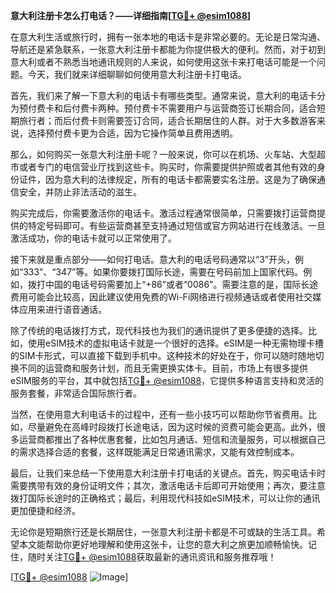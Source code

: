 **意大利注册卡怎么打电话？——详细指南[[TG💪+ @esim1088](https://t.me/s/esim1088)]**

在意大利生活或旅行时，拥有一张本地的电话卡是非常必要的。无论是日常沟通、导航还是紧急联系，一张意大利注册卡都能为你提供极大的便利。然而，对于初到意大利或者不熟悉当地通讯规则的人来说，如何使用这张卡来打电话可能是一个问题。今天，我们就来详细聊聊如何使用意大利注册卡打电话。

首先，我们来了解一下意大利的电话卡有哪些类型。通常来说，意大利的电话卡分为预付费卡和后付费卡两种。预付费卡不需要用户与运营商签订长期合同，适合短期旅行者；而后付费卡则需要签订合同，适合长期居住的人群。对于大多数游客来说，选择预付费卡更为合适，因为它操作简单且费用透明。

那么，如何购买一张意大利注册卡呢？一般来说，你可以在机场、火车站、大型超市或者专门的电信营业厅找到这些卡。购买时，你需要提供护照或者其他有效的身份证件，因为意大利的法律规定，所有的电话卡都需要实名注册。这是为了确保通信安全，并防止非法活动的滋生。

购买完成后，你需要激活你的电话卡。激活过程通常很简单，只需要拨打运营商提供的特定号码即可。有些运营商甚至支持通过短信或官方网站进行在线激活。一旦激活成功，你的电话卡就可以正常使用了。

接下来就是重点部分——如何打电话。意大利的电话号码通常以“3”开头，例如“333”、“347”等。如果你要拨打国际长途，需要在号码前加上国家代码。例如，拨打中国的电话号码需要加上“+86”或者“0086”。需要注意的是，国际长途费用可能会比较高，因此建议使用免费的Wi-Fi网络进行视频通话或者使用社交媒体应用来进行语音通话。

除了传统的电话拨打方式，现代科技也为我们的通讯提供了更多便捷的选择。比如，使用eSIM技术的虚拟电话卡就是一个很好的选择。eSIM是一种无需物理卡槽的SIM卡形式，可以直接下载到手机中。这种技术的好处在于，你可以随时随地切换不同的运营商和服务计划，而且无需更换实体卡。目前，市场上有很多提供eSIM服务的平台，其中就包括[TG💪+ @esim1088](https://t.me/s/esim1088)，它提供多种语言支持和灵活的服务套餐，非常适合国际旅行者。

当然，在使用意大利电话卡的过程中，还有一些小技巧可以帮助你节省费用。比如，尽量避免在高峰时段拨打长途电话，因为这时候的资费可能会更高。此外，很多运营商都推出了各种优惠套餐，比如包月通话、短信和流量服务，可以根据自己的需求选择合适的套餐，这样既能满足日常通讯需求，又能有效控制成本。

最后，让我们来总结一下使用意大利注册卡打电话的关键点。首先，购买电话卡时需要携带有效的身份证明文件；其次，激活电话卡后即可开始使用；再次，要注意拨打国际长途时的正确格式；最后，利用现代科技如eSIM技术，可以让你的通讯更加便捷和经济。

无论你是短期旅行还是长期居住，一张意大利注册卡都是不可或缺的生活工具。希望本文能帮助你更好地理解和使用这张卡，让您的意大利之旅更加顺畅愉快。记住，随时关注[TG💪+ @esim1088](https://t.me/s/esim1088)获取最新的通讯资讯和服务推荐哦！

[[TG💪+ @esim1088](https://t.me/s/esim1088) ![Image](https://i.postimg.cc/4NQfJmqS/Snipaste-2025-05-13-00-14-12.png)]